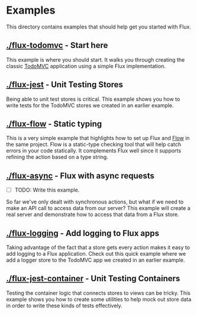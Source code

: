 # Examples

This directory contains examples that should help get you started with Flux.

## [./flux-todomvc](./flux-todomvc) - Start here

This example is where you should start. It walks you through creating the
classic [TodoMVC](http://todomvc.com/) application using a simple Flux
implementation.

## [./flux-jest](./flux-jest) - Unit Testing Stores

Being able to unit test stores is critical. This example shows you how to write
tests for the TodoMVC stores we created in an earlier example.

## [./flux-flow](./flux-flow) - Static typing

This is a very simple example that highlights how to set up Flux and
[Flow](https://flowtype.org/) in the same project. Flow is a static-type
checking tool that will help catch errors in your code statically. It
complements Flux well since it supports refining the action based on a
type string.

## [./flux-async](./flux-async) - Flux with async requests

- [ ] TODO: Write this example.

So far we've only dealt with synchronous actions, but what if we need to make
an API call to access data from our server? This example will create a real
server and demonstrate how to access that data from a Flux store.

## [./flux-logging](./flux-logging) - Add logging to Flux apps

Taking advantage of the fact that a store gets every action makes it easy to
add logging to a Flux application. Check out this quick example where we add
a logger store to the TodoMVC app we created in an earlier example.

## [./flux-jest-container](./flux-jest-container) - Unit Testing Containers

Testing the container logic that connects stores to views can be tricky. This
example shows you how to create some utilities to help mock out store data in
order to write these kinds of tests effectively.
